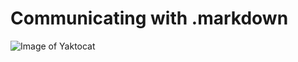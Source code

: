 # Communicating with .markdown 

![Image of Yaktocat](https://octodex.github.com/images/yaktocat.png)
